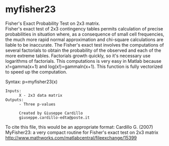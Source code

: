 # myfisher23
Fisher's Exact Probability Test on 2x3 matrix.<br/>
Fisher's exact test of 2x3 contingency tables permits calculation of
precise probabilities in situation where, as a consequence of small cell
frequencies, the much more rapid normal approximation and chi-square
calculations are liable to be inaccurate. The Fisher's exact test involves
the computations of several factorials to obtain the probability of the
observed and each of the more extreme tables. Factorials growth quickly,
so it's necessary use logarithms of factorials. This computations is very
easy in Matlab because x!=gamma(x+1) and log(x!)=gammaln(x+1). This
function is fully vectorized to speed up the computation.

Syntax: 	p=myfisher23(x)
     
    Inputs:
          X - 2x3 data matrix 
    Outputs:
          - Three p-values

          Created by Giuseppe Cardillo
          giuseppe.cardillo-edta@poste.it

To cite this file, this would be an appropriate format:
Cardillo G. (2007) MyFisher23: a very compact routine for Fisher's exact
test on 2x3 matrix
http://www.mathworks.com/matlabcentral/fileexchange/15399
